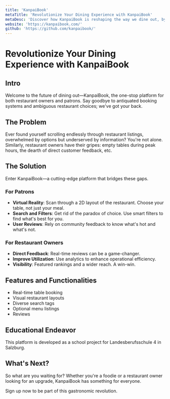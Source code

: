 ```yaml
---
title: 'KanpaiBook'
metaTitle: 'Revolutionize Your Dining Experience with KanpaiBook'
metaDesc: 'Discover how KanpaiBook is reshaping the way we dine out, by offering real-time table booking, restaurant reviews, and virtual layouts.'
website: 'https://kanpaibook.com/'
github: 'https://github.com/kanpaibook/'
---
```


# Revolutionize Your Dining Experience with KanpaiBook

## Intro
Welcome to the future of dining out—KanpaiBook, the one-stop platform for both restaurant owners and patrons. Say goodbye to antiquated booking systems and ambiguous restaurant choices; we've got your back.

## The Problem
Ever found yourself scrolling endlessly through restaurant listings, overwhelmed by options but underserved by information? You're not alone. Similarly, restaurant owners have their gripes: empty tables during peak hours, the dearth of direct customer feedback, etc.

## The Solution
Enter KanpaiBook—a cutting-edge platform that bridges these gaps.

### For Patrons
- **Virtual Reality**: Scan through a 2D layout of the restaurant. Choose your table, not just your meal.
- **Search and Filters**: Get rid of the paradox of choice. Use smart filters to find what's best for you.
- **User Reviews**: Rely on community feedback to know what's hot and what's not.

### For Restaurant Owners
- **Direct Feedback**: Real-time reviews can be a game-changer.
- **Improve Utilization**: Use analytics to enhance operational efficiency. 
- **Visibility**: Featured rankings and a wider reach. A win-win.

## Features and Functionalities
- Real-time table booking
- Visual restaurant layouts
- Diverse search tags
- Optional menu listings
- Reviews

## Educational Endeavor
This platform is developed as a school project for Landesberufsschule 4 in Salzburg.

## What's Next?
So what are you waiting for? Whether you're a foodie or a restaurant owner looking for an upgrade, KanpaiBook has something for everyone.

Sign up now to be part of this gastronomic revolution.